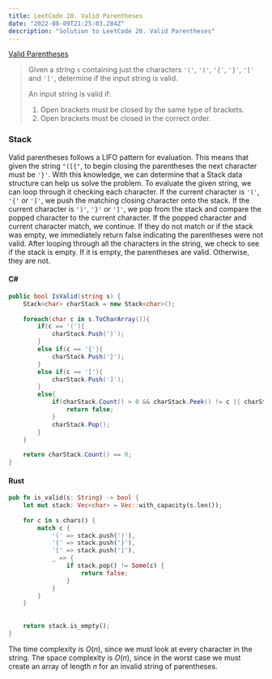 ```yaml
---
title: LeetCode 20. Valid Parentheses
date: "2022-08-09T21:25:03.284Z"
description: "Solution to LeetCode 20. Valid Parentheses"
---
```


[Valid Parentheses](https://leetcode.com/problems/valid-parentheses/)

> Given a string ```s``` containing just the characters ```'('```, ```')'```, ```'{'```, ```'}'```, ```'['``` and ```']'```, determine if the input string is valid.
>
> An input string is valid if:
>
> 1. Open brackets must be closed by the same type of brackets.  
> 2. Open brackets must be closed in the correct order.  

### Stack

Valid parentheses follows a LIFO pattern for evaluation. This means that given the string ```"([{"```, to begin closing the parentheses the next character must be ```'}'```. With this knowledge, we can determine that a Stack data structure can help us solve the problem. To evaluate the given string, we can loop through it checking each character. If the current character is ```'('```, ```'{'``` or ```'['```, we push the matching closing character onto the stack. If the current character is ```')'```, ```'}'``` or ```']'```, we pop from the stack and compare the popped character to the current character. If the popped character and current character match, we continue. If they do not match or if the stack was empty, we immediately return false indicating the parentheses were not valid. After looping through all the characters in the string, we check to see if the stack is empty. If it is empty, the parentheses are valid. Otherwise, they are not.

#### C#
```csharp
public bool IsValid(string s) {
    Stack<char> charStack = new Stack<char>();
    
    foreach(char c in s.ToCharArray()){
        if(c == '('){
            charStack.Push(')');
        }
        else if(c == '{'){
            charStack.Push('}');
        }
        else if(c == '['){
            charStack.Push(']');
        }
        else{
            if(charStack.Count() > 0 && charStack.Peek() != c || charStack.Count() == 0){
                return false;
            }
            charStack.Pop();
        }
    }
    
    return charStack.Count() == 0;
}
```

#### Rust
```rust
pub fn is_valid(s: String) -> bool {
    let mut stack: Vec<char> = Vec::with_capacity(s.len());
    
    for c in s.chars() {
        match c {
            '(' => stack.push(')'),
            '{' => stack.push('}'),
            '[' => stack.push(']'),
            _ => {
                if stack.pop() != Some(c) {
                    return false;
                }
            }
        }
    }
    
    
    return stack.is_empty();
}
```

The time complexity is $O(n)$, since we must look at every character in the string. The space complexity is $O(n)$, since in the worst case we must create an array of length $n$ for an invalid string of parentheses.